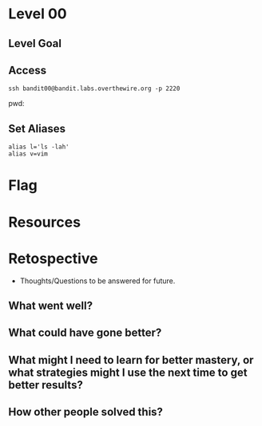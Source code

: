 # Level 00

## Level Goal

## Access
```
ssh bandit00@bandit.labs.overthewire.org -p 2220
```
pwd: 

## Set Aliases
```
alias l='ls -lah'
alias v=vim
```

# Flag


# Resources



# Retospective
* Thoughts/Questions to be answered for future.

## What went well?


## What could have gone better?


## What might I need to learn for better mastery, or what strategies might I use the next time to get better results?


## How other people solved this?

